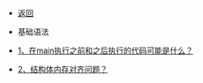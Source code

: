 * [返回](knowledge/golang/README.md)

* 基础语法

* [1、在main执行之前和之后执行的代码可能是什么？](#在main执行之前和之后执行的代码可能是什么)


* [2、结构体内存对齐问题？](#结构体内存对齐问题)